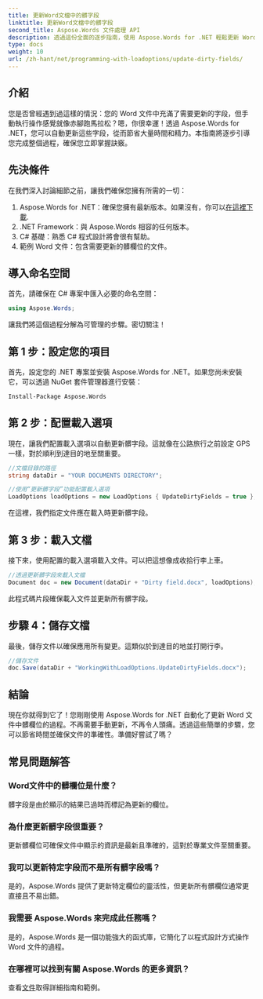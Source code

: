 ```yaml
---
title: 更新Word文檔中的髒字段
linktitle: 更新Word文檔中的髒字段
second_title: Aspose.Words 文件處理 API
description: 透過這份全面的逐步指南，使用 Aspose.Words for .NET 輕鬆更新 Word 文件中的髒欄位。
type: docs
weight: 10
url: /zh-hant/net/programming-with-loadoptions/update-dirty-fields/
---
```


## 介紹

您是否曾經遇到過這樣的情況：您的 Word 文件中充滿了需要更新的字段，但手動執行操作感覺就像赤腳跑馬拉松？嗯，你很幸運！透過 Aspose.Words for .NET，您可以自動更新這些字段，從而節省大量時間和精力。本指南將逐步引導您完成整個過程，確保您立即掌握訣竅。

## 先決條件

在我們深入討論細節之前，讓我們確保您擁有所需的一切：

1.  Aspose.Words for .NET：確保您擁有最新版本。如果沒有，你可以[在這裡下載](https://releases.aspose.com/words/net/).
2. .NET Framework：與 Aspose.Words 相容的任何版本。
3. C# 基礎：熟悉 C# 程式設計將會很有幫助。
4. 範例 Word 文件：包含需要更新的髒欄位的文件。

## 導入命名空間

首先，請確保在 C# 專案中匯入必要的命名空間：

```csharp
using Aspose.Words;
```

讓我們將這個過程分解為可管理的步驟。密切關注！

## 第 1 步：設定您的項目

首先，設定您的 .NET 專案並安裝 Aspose.Words for .NET。如果您尚未安裝它，可以透過 NuGet 套件管理器進行安裝：

```bash
Install-Package Aspose.Words
```

## 第 2 步：配置載入選項

現在，讓我們配置載入選項以自動更新髒字段。這就像在公路旅行之前設定 GPS 一樣，對於順利到達目的地至關重要。

```csharp
//文檔目錄的路徑
string dataDir = "YOUR DOCUMENTS DIRECTORY";

//使用“更新髒字段”功能配置載入選項
LoadOptions loadOptions = new LoadOptions { UpdateDirtyFields = true };
```

在這裡，我們指定文件應在載入時更新髒字段。

## 第 3 步：載入文檔

接下來，使用配置的載入選項載入文件。可以把這想像成收拾行李上車。

```csharp
//透過更新髒字段來載入文檔
Document doc = new Document(dataDir + "Dirty field.docx", loadOptions);
```

此程式碼片段確保載入文件並更新所有髒字段。

## 步驟 4：儲存文檔

最後，儲存文件以確保應用所有變更。這類似於到達目的地並打開行李。

```csharp
//儲存文件
doc.Save(dataDir + "WorkingWithLoadOptions.UpdateDirtyFields.docx");
```

## 結論

現在你就得到它了！您剛剛使用 Aspose.Words for .NET 自動化了更新 Word 文件中髒欄位的過程。不再需要手動更新，不再令人頭痛。透過這些簡單的步驟，您可以節省時間並確保文件的準確性。準備好嘗試了嗎？

## 常見問題解答

### Word文件中的髒欄位是什麼？
髒字段是由於顯示的結果已過時而標記為更新的欄位。

### 為什麼更新髒字段很重要？
更新髒欄位可確保文件中顯示的資訊是最新且準確的，這對於專業文件至關重要。

### 我可以更新特定字段而不是所有髒字段嗎？
是的，Aspose.Words 提供了更新特定欄位的靈活性，但更新所有髒欄位通常更直接且不易出錯。

### 我需要 Aspose.Words 來完成此任務嗎？
是的，Aspose.Words 是一個功能強大的函式庫，它簡化了以程式設計方式操作 Word 文件的過程。

### 在哪裡可以找到有關 Aspose.Words 的更多資訊？
查看[文件](https://reference.aspose.com/words/net/)取得詳細指南和範例。
